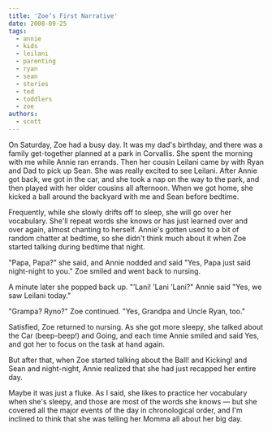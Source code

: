 ```yaml
---
title: 'Zoe’s First Narrative'
date: 2008-09-25
tags:
  - annie
  - kids
  - leilani
  - parenting
  - ryan
  - sean
  - stories
  - ted
  - toddlers
  - zoe
authors:
  - scott
---
```


On Saturday, Zoe had a busy day. It was my dad's birthday, and there was a family get-together planned at a park in Corvallis. She spent the morning with me while Annie ran errands. Then her cousin Leilani came by with Ryan and Dad to pick up Sean. She was really excited to see Leilani. After Annie got back, we got in the car, and she took a nap on the way to the park, and then played with her older cousins all afternoon. When we got home, she kicked a ball around the backyard with me and Sean before bedtime.

Frequently, while she slowly drifts off to sleep, she will go over her vocabulary. She'll repeat words she knows or has just learned over and over again, almost chanting to herself. Annie's gotten used to a bit of random chatter at bedtime, so she didn't think much about it when Zoe started talking during bedtime that night.

"Papa, Papa?" she said, and Annie nodded and said "Yes, Papa just said night-night to you." Zoe smiled and went back to nursing.

A minute later she popped back up. "’Lani! ’Lani ’Lani?" Annie said "Yes, we saw Leilani today."

"Grampa? Ryno?" Zoe continued. "Yes, Grandpa and Uncle Ryan, too."

Satisfied, Zoe returned to nursing. As she got more sleepy, she talked about the Car (beep-beep!) and Going, and each time Annie smiled and said Yes, and got her to focus on the task at hand again.

But after that, when Zoe started talking about the Ball! and Kicking! and Sean and night-night, Annie realized that she had just recapped her entire day.

Maybe it was just a fluke. As I said, she likes to practice her vocabulary when she's sleepy, and those are most of the words she knows — but she covered all the major events of the day in chronological order, and I'm inclined to think that she was telling her Momma all about her big day.
